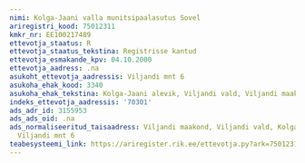 ```yaml
---
nimi: Kolga-Jaani valla munitsipaalasutus Sovel
ariregistri_kood: 75012311
kmkr_nr: EE100217489
ettevotja_staatus: R
ettevotja_staatus_tekstina: Registrisse kantud
ettevotja_esmakande_kpv: 04.10.2000
ettevotja_aadress: .na
asukoht_ettevotja_aadressis: Viljandi mnt 6
asukoha_ehak_kood: 3340
asukoha_ehak_tekstina: Kolga-Jaani alevik, Viljandi vald, Viljandi maakond
indeks_ettevotja_aadressis: '70301'
ads_adr_id: 3155953
ads_ads_oid: .na
ads_normaliseeritud_taisaadress: Viljandi maakond, Viljandi vald, Kolga-Jaani alevik,
  Viljandi mnt 6
teabesysteemi_link: https://ariregister.rik.ee/ettevotja.py?ark=75012311&ref=rekvisiidid
---
```


